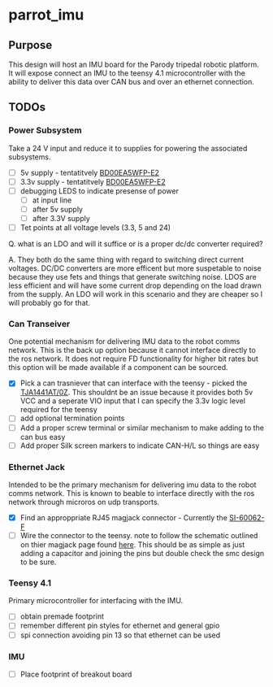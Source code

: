# parrot_imu

## Purpose

This design will host an IMU board for the Parody tripedal robotic platform. It will expose connect an IMU to the teensy 4.1 microcontroller with the ability to deliver this data over CAN bus and over an ethernet connection.

## TODOs

### Power Subsystem

Take a 24 V input and reduce it to supplies for powering the associated subsystems.

- [ ] 5v supply - tentatitvely [BD00EA5WFP-E2](https://www.digikey.com.au/en/products/detail/rohm-semiconductor/BD00EA5WFP-E2/15815128)
- [ ] 3.3v supply - tentatitvely [BD00EA5WFP-E2](https://www.digikey.com.au/en/products/detail/rohm-semiconductor/BD00EA5WFP-E2/15815128)
- [ ] debugging LEDS to indicate presense of power
  - [ ] at input line
  - [ ] after 5v supply
  - [ ] after 3.3V supply
- [ ] Tet points at all voltage levels (3.3, 5 and 24)

Q. what is an LDO and will it suffice or is a proper dc/dc converter required?

A. They both do the same thing with regard to switching direct current voltages. DC/DC converters are more efficent but more suspetable to noise because they use fets and things that generate switching noise. LDOS are less efficient and will have some current drop depending on the load drawn from the supply. An LDO will work in this scenario and they are cheaper so I will probably go for that.

### Can Transeiver

One potential mechanism for delivering IMU data to the robot comms network. This is the back up option because it cannot interface directly to the ros network. It does not require FD functionality for higher bit rates but this option will be made available if a component can be sourced.

- [x] Pick a can trasniever that can interface with the teensy - picked the [TJA1441AT/0Z](https://www.digikey.com.au/en/products/detail/nxp-usa-inc/TJA1441AT-0Z/13691175). This shouldnt be an issue because it provides both 5v VCC and a seperate VIO input that I can specify the 3.3v logic level required for the teensy
- [ ] add optional termination points
- [ ] Add a proper screw terminal or similar mechanism to make adding to the can bus easy
- [ ] Add proper Silk screen markers to indicate CAN-H/L so things are easy

### Ethernet Jack

Intended to be the primary mechanism for delivering imu data to the robot comms network. This is known to beable to interface directly with the ros network through microros on udp transports.

- [x] Find an approppriate RJ45 magjack connector - Currently the [SI-60062-F](https://www.digikey.com.au/en/products/detail/bel-fuse-inc/SI-60062-F/1033372)
- [ ] Wire the connector to the teensy. note to follow the schematic outlined on thier magjack page found [here](https://www.pjrc.com/store/ethernet_kit.html). This should be as simple as just adding a capacitor and joining the pins but double check the smc design to be sure.

### Teensy 4.1

Primary microcontroller for interfacing with the IMU.

- [ ] obtain premade footprint
- [ ] remember different pin styles for ethernet and general gpio
- [ ] spi connection avoiding pin 13 so that ethernet can be used

### IMU

- [ ] Place footprint of breakout board